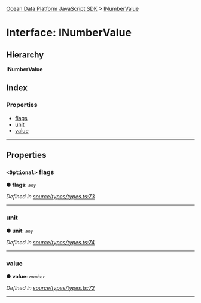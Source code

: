 [Ocean Data Platform JavaScript SDK](../README.md) > [INumberValue](../interfaces/inumbervalue.md)

# Interface: INumberValue

## Hierarchy

**INumberValue**

## Index

### Properties

* [flags](inumbervalue.md#flags)
* [unit](inumbervalue.md#unit)
* [value](inumbervalue.md#value)

---

## Properties

<a id="flags"></a>

### `<Optional>` flags

**● flags**: *`any`*

*Defined in [source/types/types.ts:73](https://github.com/C4IROcean/ODP-sdk-js/blob/4709765/source/types/types.ts#L73)*

___
<a id="unit"></a>

###  unit

**● unit**: *`any`*

*Defined in [source/types/types.ts:74](https://github.com/C4IROcean/ODP-sdk-js/blob/4709765/source/types/types.ts#L74)*

___
<a id="value"></a>

###  value

**● value**: *`number`*

*Defined in [source/types/types.ts:72](https://github.com/C4IROcean/ODP-sdk-js/blob/4709765/source/types/types.ts#L72)*

___

